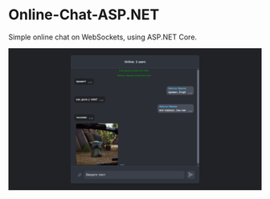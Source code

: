 # Online-Chat-ASP.NET

Simple online chat on WebSockets, using ASP.NET Core.


![](chat_example.png)